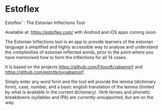 # Estoflex
Estoflex' : The Estonian Inflections Tool

Available at: https://estoflex.com/ with Android and iOS apps coming soon.

The Estonian Inflections tool is an app to provide learners of the estonian language a simplified and highly accessible way to analyse and understand the complexities of estonian inflected words, prior to the point where you have memorised how to form the inflections for all 14 cases.

It is based on the projects https://github.com/Filosoft/vabamorf and https://github.com/estnltk/pyvabamorf.

Simply enter any word form and the tool will provide the lemma (dictionary form), case, number, and a basic english translation of the lemma (limited by what is available in the current dictionary). Verb tenses and phonetic breakdowns (syllables and IPA) are currently unsupported, but are on the way.
